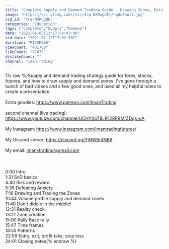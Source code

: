 ```yaml
---
title: "Complete Supply and Demand Trading Guide - Drawing Zones, Entries, Exits, for futures, stocks, forex"
image: "https:\/\/i.ytimg.com\/vi\/4rq-NXRugdE\/hqdefault.jpg"
vid_id: "4rq-NXRugdE"
categories: "Education"
tags: ["Complete","Supply","Demand"]
date: "2022-04-05T13:27:54+03:00"
vid_date: "2021-07-12T17:02:50Z"
duration: "PT25M56S"
viewcount: "401768"
likeCount: "17672"
dislikeCount: ""
channel: "ImanTrading"
---
```

{% raw %}Supply and demand trading strategy guide for forex, stocks, futures, and how to draw supply and demand zones. I've gone through a bunch of bad videos and a few good ones, and used all my helpful notes to create a presentation. <br /><br />Extra goodies: <a rel="nofollow" target="blank" href="https://www.patreon.com/ImanTrading">https://www.patreon.com/ImanTrading</a><br /><br />second channel (live trading): <a rel="nofollow" target="blank" href="https://www.youtube.com/channel/UCHYXoT8LR128PBMrZDqs-uA">https://www.youtube.com/channel/UCHYXoT8LR128PBMrZDqs-uA</a> <br /><br />My Instagram: <a rel="nofollow" target="blank" href="https://www.instagram.com/imantradingfutures/">https://www.instagram.com/imantradingfutures/</a><br /><br />My Discord server: <a rel="nofollow" target="blank" href="https://discord.gg/YjHWBnfNB9">https://discord.gg/YjHWBnfNB9</a><br /><br />My email: imanktrading@gmail.com<br /><br /><br /><br />0:00 Intro<br />1:31 SnD basics<br />4:40 Risk and reward <br />5:35 Defeating Anxiety<br />7:16 Drawing and Trading the Zones<br />10:44 Volume profile supply and demand zones<br />11:40 Don't diddle in the middle!<br />12:31 Reality check<br />13:21 Zone creation<br />15:00 Rally Base rally<br />15:47 Time frames<br />18:55 Patterns<br />22:59 Entry, exit, profit take, stop loss<br />24:01 Closing notes{% endraw %}
